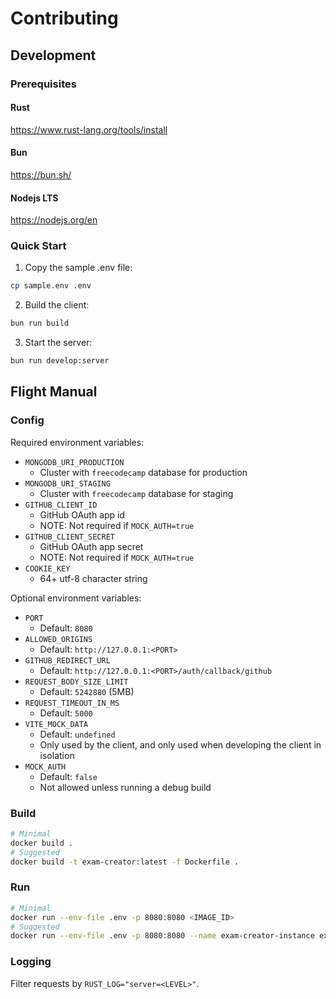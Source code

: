 # Contributing

## Development

### Prerequisites

#### Rust

https://www.rust-lang.org/tools/install

#### Bun

https://bun.sh/

#### Nodejs LTS

https://nodejs.org/en

### Quick Start

1. Copy the sample .env file:

```bash
cp sample.env .env
```

2. Build the client:

```bash
bun run build
```

3. Start the server:

```bash
bun run develop:server
```

## Flight Manual

### Config

Required environment variables:

- `MONGODB_URI_PRODUCTION`
  - Cluster with `freecodecamp` database for production
- `MONGODB_URI_STAGING`
  - Cluster with `freecodecamp` database for staging
- `GITHUB_CLIENT_ID`
  - GitHub OAuth app id
  - NOTE: Not required if `MOCK_AUTH=true`
- `GITHUB_CLIENT_SECRET`
  - GitHub OAuth app secret
  - NOTE: Not required if `MOCK_AUTH=true`
- `COOKIE_KEY`
  - 64+ utf-8 character string

Optional environment variables:

- `PORT`
  - Default: `8080`
- `ALLOWED_ORIGINS`
  - Default: `http://127.0.0.1:<PORT>`
- `GITHUB_REDIRECT_URL`
  - Default: `http://127.0.0.1:<PORT>/auth/callback/github`
- `REQUEST_BODY_SIZE_LIMIT`
  - Default: `5242880` (5MB)
- `REQUEST_TIMEOUT_IN_MS`
  - Default: `5000`
- `VITE_MOCK_DATA`
  - Default: `undefined`
  - Only used by the client, and only used when developing the client in isolation
- `MOCK_AUTH`
  - Default: `false`
  - Not allowed unless running a debug build

### Build

```bash
# Minimal
docker build .
# Suggested
docker build -t exam-creator:latest -f Dockerfile .
```

### Run

```bash
# Minimal
docker run --env-file .env -p 8080:8080 <IMAGE_ID>
# Suggested
docker run --env-file .env -p 8080:8080 --name exam-creator-instance exam-creator:latest
```

### Logging

Filter requests by `RUST_LOG="server=<LEVEL>"`.
